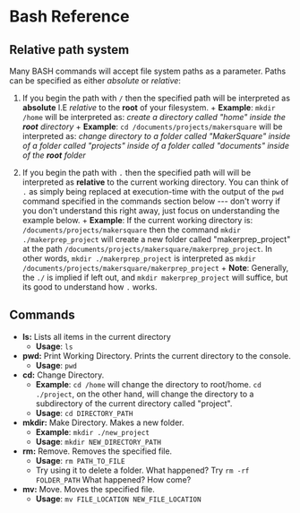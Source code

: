 # Bash Reference

## Relative path system

Many BASH commands will accept file system paths as a parameter. Paths can be specified as either *absolute* or *relative*:
  1. If you begin the path with `/` then the specified path will be interpreted as **absolute** I.E *relative* to the **root** of your filesystem.
    + **Example**: `mkdir /home` will be interpreted as: *create a directory called "home" inside the* ***root*** *directory*
    + **Example**: `cd /documents/projects/makersquare` will be interpreted as: *change directory to a folder called "MakerSquare" inside of a folder called "projects" inside of a folder called "documents" inside of the* ***root*** *folder*

  2. If you begin the path with `.` then the specified path will will be interpreted as **relative** to the current working directory. You can think of `.` as simply being replaced at execution-time with the output of the `pwd` command specified in the commands section below --- don't worry if you don't understand this right away, just focus on understanding the example below.
    + **Example**: If the current working directory is: `/documents/projects/makersquare` then the command `mkdir ./makerprep_project` will create a new folder called "makerprep_project" at the path `/documents/projects/makersquare/makerprep_project`. In other words, `mkdir ./makerprep_project` is interpreted as `mkdir /documents/projects/makersquare/makerprep_project` 
    + **Note**: Generally, the `./` is implied if left out, and `mkdir makerprep_project` will suffice, but its good to understand how `.` works.

## Commands

+ **ls:** Lists all items in the current directory
  + **Usage**: `ls`
+ **pwd:** Print Working Directory. Prints the current directory to the console.
  + **Usage**: `pwd`
+ **cd:** Change Directory. 
  + **Example**: `cd /home` will change the directory to root/home. `cd ./project`, on the other hand, will change the directory to a subdirectory of the current directory called "project". 
  + **Usage**: `cd DIRECTORY_PATH`
+ **mkdir:** Make Directory. Makes a new folder. 
  + **Example**: `mkdir ./new_project` 
  + **Usage**: `mkdir NEW_DIRECTORY_PATH`
+ **rm:** Remove. Removes the specified file. 
  + **Usage**: `rm PATH_TO_FILE` 
  + Try using it to delete a folder. What happened? Try `rm -rf FOLDER_PATH` What happened? How come?
+ **mv:** Move. Moves the specified file. 
  + **Usage**: `mv FILE_LOCATION NEW_FILE_LOCATION`